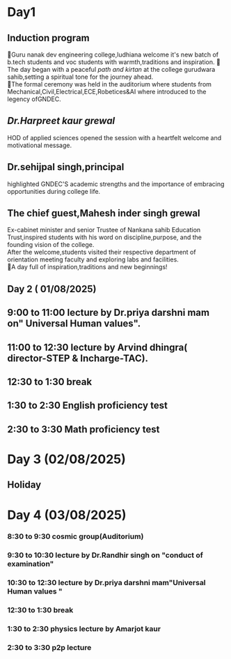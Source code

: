 # Day1 
## Induction program 
🌸Guru nanak dev engineering  college,ludhiana welcome it's new batch of b.tech students and voc students with warmth,traditions and inspiration.
🌸The day began with a peaceful *path and kirtan* at the college gurudwara sahib,setting a spiritual tone for the journey ahead.              
🌸The formal ceremony was held in the auditorium where students from Mechanical,Civil,Electrical,ECE,Robetices&AI where introduced to the legency ofGNDEC.
## *Dr.Harpreet kaur grewal*
HOD of applied sciences opened the session  with a heartfelt welcome and motivational  message.
## **Dr.sehijpal singh**,principal 
highlighted GNDEC'S academic strengths
and the importance of embracing opportunities during  college  life.
## The chief guest,**Mahesh inder singh  grewal**
Ex-cabinet minister and senior Trustee of Nankana sahib Education Trust,inspired students with his word on discipline,purpose, and the founding  vision of the  college.      
After the welcome,students  visited their respective  department of orientation  meeting faculty and exploring labs and facilities.         
🌸A day full of inspiration,traditions and new beginnings!
## Day 2 ( 01/08/2025)
## 9:00 to 11:00 lecture  by Dr.priya darshni mam on" Universal Human values".
## 11:00 to 12:30  lecture  by Arvind dhingra( director-STEP & Incharge-TAC).
## 12:30 to 1:30 break
## 1:30 to 2:30 English  proficiency test
## 2:30 to 3:30 Math proficiency  test
# Day 3 (02/08/2025)
## Holiday
# Day 4 (03/08/2025)
### 8:30 to 9:30 cosmic group(Auditorium)
### 9:30 to 10:30 lecture by Dr.Randhir singh on "conduct of examination"
### 10:30 to 12:30 lecture by Dr.priya darshni mam"Universal Human values "
### 12:30 to 1:30 break
### 1:30 to 2:30 physics lecture by Amarjot kaur
### 2:30 to 3:30  p2p lecture 
